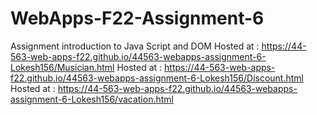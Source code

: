 # WebApps-F22-Assignment-6
Assignment introduction to Java Script and DOM
Hosted at : https://44-563-web-apps-f22.github.io/44563-webapps-assignment-6-Lokesh156/Musician.html
Hosted at : https://44-563-web-apps-f22.github.io/44563-webapps-assignment-6-Lokesh156/Discount.html
Hosted at : https://44-563-web-apps-f22.github.io/44563-webapps-assignment-6-Lokesh156/vacation.html